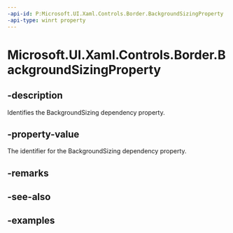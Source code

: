 ```yaml
---
-api-id: P:Microsoft.UI.Xaml.Controls.Border.BackgroundSizingProperty
-api-type: winrt property
---
```


<!-- Property syntax.
public DependencyProperty BackgroundSizingProperty { get; }
-->

# Microsoft.UI.Xaml.Controls.Border.BackgroundSizingProperty

## -description

Identifies the BackgroundSizing dependency property.

## -property-value

The identifier for the BackgroundSizing dependency property.

## -remarks

## -see-also

## -examples

